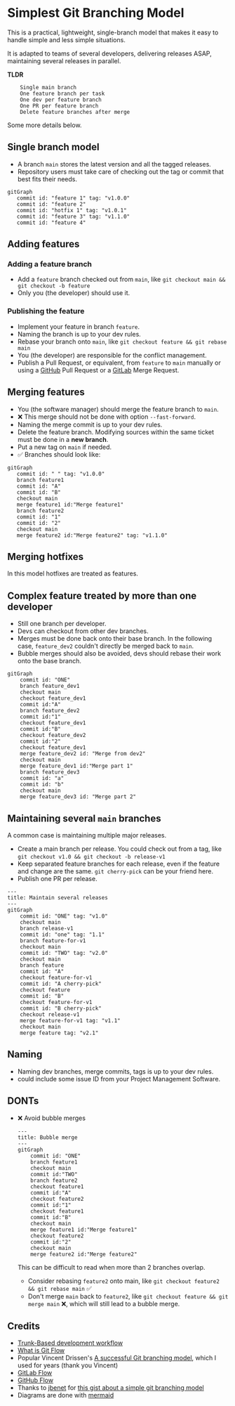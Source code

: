 # Simplest Git Branching Model

This is a practical, lightweight, single-branch model that makes it easy to handle simple and less simple situations.

It is adapted to teams of several developers, delivering releases ASAP, maintaining several releases in parallel.

**TLDR**
```
    Single main branch
    One feature branch per task
    One dev per feature branch
    One PR per feature branch
    Delete feature branches after merge
```

Some more details below.

## Single branch model
* A branch `main` stores the latest version and all the tagged releases.
* Repository users must take care of checking out the tag or commit that best fits their needs.

```mermaid
gitGraph
   commit id: "feature 1" tag: "v1.0.0"
   commit id: "feature 2"
   commit id: "hotfix 1" tag: "v1.0.1"
   commit id: "feature 3" tag: "v1.1.0"
   commit id: "feature 4"
```

## Adding features

### Adding a feature branch
* Add a `feature` branch checked out from `main`, like `git checkout main && git checkout -b feature`
* Only you (the developer) should use it.

### Publishing the feature
* Implement your feature in branch `feature`.
* Naming the branch is up to your dev rules.
* Rebase your branch onto `main`, like `git checkout feature && git rebase main`
* You (the developer) are responsible for the conflict management.
* Publish a Pull Request, or equivalent, from `feature` to `main` manually or using a [GitHub](https://github.com/) Pull Request or a [GitLab](https://gitlab.com/) Merge Request.

## Merging features
* You (the software manager) should merge the feature branch to `main`.
* :x: This merge should not be done with option `--fast-forward`.
* Naming the merge commit is up to your dev rules. 
* Delete the feature branch. Modifying sources within the same ticket must be done in a **new branch**.
* Put a new tag on `main` if needed.
* :white_check_mark: Branches should look like:
```mermaid
gitGraph
   commit id: " " tag: "v1.0.0"
   branch feature1
   commit id: "A"
   commit id: "B"
   checkout main
   merge feature1 id:"Merge feature1"
   branch feature2
   commit id: "1"
   commit id: "2"
   checkout main
   merge feature2 id:"Merge feature2" tag: "v1.1.0" 
```

## Merging hotfixes
In this model hotfixes are treated as features.

## Complex feature treated by more than one developer
* Still one branch per developer.
* Devs can checkout from other dev branches.
* Merges must be done back onto their base branch. In the following case, `feature_dev2` couldn't directly be merged back to `main`.
* Bubble merges should also be avoided, devs should rebase their work onto the base branch.


```mermaid
gitGraph
    commit id: "ONE"
    branch feature_dev1
    checkout main
    checkout feature_dev1
    commit id:"A"
    branch feature_dev2
    commit id:"1"
    checkout feature_dev1
    commit id:"B"
    checkout feature_dev2
    commit id:"2"
    checkout feature_dev1
    merge feature_dev2 id: "Merge from dev2"
    checkout main
    merge feature_dev1 id:"Merge part 1"
    branch feature_dev3
    commit id: "a"
    commit id: "b"
    checkout main
    merge feature_dev3 id: "Merge part 2"
```

## Maintaining several `main` branches
A common case is maintaining multiple major releases.
* Create a main branch per release. You could check out from a tag, like `git checkout v1.0 && git checkout -b release-v1`
* Keep separated feature branches for each release, even if the feature and change are the same. `git cherry-pick` can be your friend here.
* Publish one PR per release.

```mermaid
---
title: Maintain several releases
---
gitGraph
    commit id: "ONE" tag: "v1.0"
    checkout main
    branch release-v1
    commit id: "one" tag: "1.1"
    branch feature-for-v1
    checkout main
    commit id: "TWO" tag: "v2.0"
    checkout main    
    branch feature
    commit id: "A"
    checkout feature-for-v1
    commit id: "A cherry-pick"
    checkout feature
    commit id: "B"
    checkout feature-for-v1
    commit id: "B cherry-pick"
    checkout release-v1
    merge feature-for-v1 tag: "v1.1"
    checkout main
    merge feature tag: "v2.1"
```

## Naming
* Naming dev branches, merge commits, tags is up to your dev rules.
* could include some issue ID from your Project Management Software.

## DONTs

* :x: Avoid bubble merges
    ```mermaid
    ---
    title: Bubble merge
    ---
    gitGraph
        commit id: "ONE"
        branch feature1
        checkout main
        commit id:"TWO"
        branch feature2
        checkout feature1
        commit id:"A"
        checkout feature2
        commit id:"1"
        checkout feature1
        commit id:"B"
        checkout main
        merge feature1 id:"Merge feature1"
        checkout feature2
        commit id:"2"
        checkout main
        merge feature2 id:"Merge feature2"
    ```

    This can be difficult to read when more than 2 branches overlap.

    * Consider rebasing `feature2` onto main, like `git checkout feature2 && git rebase main` :white_check_mark:
    * Don't merge `main` back to `feature2`, like `git checkout feature && git merge main` :x:, which will still lead to a bubble merge.

## Credits
* [Trunk-Based development workflow](https://trunkbaseddevelopment.com)
* [What is Git Flow](https://www.gitkraken.com/learn/git/git-flow)
* Popular Vincent Drissen's [A successful Git branching model](https://nvie.com/posts/a-successful-git-branching-model/), which I used for years (thank you Vincent)
* [GitLab Flow](https://about.gitlab.com/topics/version-control/what-is-gitlab-flow/)
* [GitHub Flow](https://docs.github.com/en/get-started/using-github/github-flow)
* Thanks to [jbenet](https://github.com/jbenet) for [this gist about a simple git branching model](https://gist.github.com/jbenet/ee6c9ac48068889b0912)
* Diagrams are done with [mermaid](https://mermaid.js.org/)
